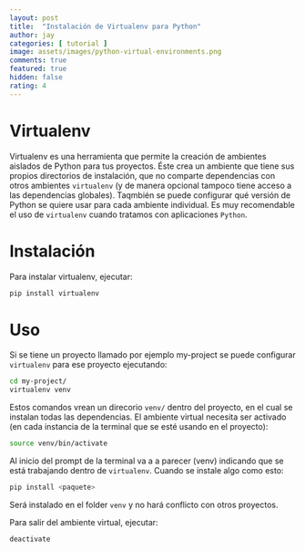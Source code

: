 ```yaml
---
layout: post
title:  "Instalación de Virtualenv para Python"
author: jay
categories: [ tutorial ]
image: assets/images/python-virtual-environments.png
comments: true
featured: true
hidden: false
rating: 4
---
```


# Virtualenv

Virtualenv es una herramienta que permite la creación de ambientes aislados de Python para tus proyectos. Éste crea un ambiente que tiene sus propios directorios de instalación, que no comparte dependencias con otros ambientes ```virtualenv``` (y de manera opcional tampoco tiene acceso a las dependencias globales). Taqmbién se puede configurar  qué versión de Python se quiere usar para cada ambiente individual. Es muy recomendable el uso de ```virtualenv``` cuando tratamos con aplicaciones ```Python```.

# Instalación

Para instalar virtualenv, ejecutar:
```bash
pip install virtualenv
```

# Uso

Si se tiene un proyecto llamado por ejemplo my-project se puede configurar ```virtualenv``` para ese proyecto ejecutando:
```bash
cd my-project/
virtualenv venv
```

Estos comandos vrean un direcorio ```venv/``` dentro del proyecto, en el cual se instalan todas las dependencias. El ambiente virtual necesita ser activado (en cada instancia de la terminal que se esté usando en el proyecto):

```bash
source venv/bin/activate
```

Al inicio del prompt de la terminal va a a parecer (venv) indicando que se está trabajando dentro de ```virtualenv```. Cuando se instale algo como esto:

```bash
pip install <paquete>
```

Será instalado en el folder ```venv``` y no hará conflicto con otros proyectos.

Para salir del ambiente virtual, ejecutar:

```bash
deactivate
```